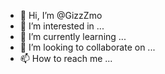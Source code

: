 - 👋 Hi, I’m @GizzZmo
- 👀 I’m interested in ...
- 🌱 I’m currently learning ...
- 💞️ I’m looking to collaborate on ...
- 📫 How to reach me ...

<!---
GizzZmo/GizzZmo is a ✨ special ✨ repository because its `README.md` (this file) appears on your GitHub profile.
You can click the Preview link to take a look at your changes.
--->
